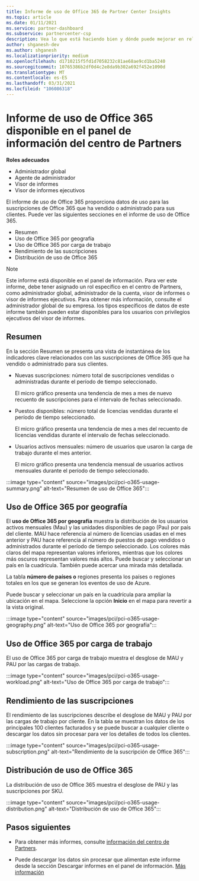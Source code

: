 ```yaml
---
title: Informe de uso de Office 365 de Partner Center Insights
ms.topic: article
ms.date: 01/11/2021
ms.service: partner-dashboard
ms.subservice: partnercenter-csp
description: Vea lo que está haciendo bien y dónde puede mejorar en relación con el uso de las suscripciones de Office 365 que vende o administra para sus clientes.
author: shganesh-dev
ms.author: shganesh
ms.localizationpriority: medium
ms.openlocfilehash: d1710215f5fd1d7058232c81ae68ae9cd1ba5240
ms.sourcegitcommit: 10765386b2df0d4c2e8da9b302a692f452e1090d
ms.translationtype: MT
ms.contentlocale: es-ES
ms.lasthandoff: 03/31/2021
ms.locfileid: "106086318"
---
```

# <a name="office-365-usage-report-available-from-the-partner-center-insights-dashboard"></a>Informe de uso de Office 365 disponible en el panel de información del centro de Partners

**Roles adecuados**

- Administrador global
- Agente de administrador
- Visor de informes
- Visor de informes ejecutivos

El informe de uso de Office 365 proporciona datos de uso para las suscripciones de Office 365 que ha vendido o administrado para sus clientes. Puede ver las siguientes secciones en el informe de uso de Office 365.

- Resumen
- Uso de Office 365 por geografía
- Uso de Office 365 por carga de trabajo
- Rendimiento de las suscripciones
- Distribución de uso de Office 365

 > [!NOTE]
 > Este informe está disponible en el panel de información. Para ver este informe, debe tener asignado un rol específico en el centro de Partners, como administrador global, administrador de la cuenta, visor de informes o visor de informes ejecutivos. Para obtener más información, consulte el administrador global de su empresa. los tipos específicos de datos de este informe también pueden estar disponibles para los usuarios con privilegios ejecutivos del visor de informes.

## <a name="summary"></a>Resumen

En la sección Resumen se presenta una vista de instantánea de los indicadores clave relacionados con las suscripciones de Office 365 que ha vendido o administrado para sus clientes.  

- Nuevas suscripciones: número total de suscripciones vendidas o administradas durante el período de tiempo seleccionado.

   El micro gráfico presenta una tendencia de mes a mes de nuevo recuento de suscripciones para el intervalo de fechas seleccionado.

- Puestos disponibles: número total de licencias vendidas durante el período de tiempo seleccionado.

   El micro gráfico presenta una tendencia de mes a mes del recuento de licencias vendidas durante el intervalo de fechas seleccionado.

- Usuarios activos mensuales: número de usuarios que usaron la carga de trabajo durante el mes anterior. 

   El micro gráfico presenta una tendencia mensual de usuarios activos mensuales durante el período de tiempo seleccionado.

:::image type="content" source="images/pci/pci-o365-usage-summary.png" alt-text="Resumen de uso de Office 365":::

## <a name="office-365-usage-by-geography"></a>Uso de Office 365 por geografía

El **uso de Office 365 por geografía** muestra la distribución de los usuarios activos mensuales (Mau) y las unidades disponibles de pago (Pau) por país del cliente. MAU hace referencia al número de licencias usadas en el mes anterior y PAU hace referencia al número de puestos de pago vendidos o administrados durante el período de tiempo seleccionado. Los colores más claros del mapa representan valores inferiores, mientras que los colores más oscuros representan valores más altos. Puede buscar y seleccionar un país en la cuadrícula. También puede acercar una mirada más detallada.

La tabla **número de países o** regiones presenta los países o regiones totales en los que se generan los eventos de uso de Azure.

Puede buscar y seleccionar un país en la cuadrícula para ampliar la ubicación en el mapa. Seleccione la opción **Inicio** en el mapa para revertir a la vista original.


:::image type="content" source="images/pci/pci-o365-usage-geography.png" alt-text="Uso de Office 365 por geografía":::

## <a name="office-365-usage-by-workload"></a>Uso de Office 365 por carga de trabajo

El uso de Office 365 por carga de trabajo muestra el desglose de MAU y PAU por las cargas de trabajo.

:::image type="content" source="images/pci/pci-o365-usage-workload.png" alt-text="Uso de Office 365 por carga de trabajo":::

## <a name="subscriptions-performance"></a>Rendimiento de las suscripciones

El rendimiento de las suscripciones describe el desglose de MAU y PAU por las cargas de trabajo por cliente. En la tabla se muestran los datos de los principales 100 clientes facturados y se puede buscar a cualquier cliente o descargar los datos sin procesar para ver los detalles de todos los clientes.

:::image type="content" source="images/pci/pci-o365-usage-subscription.png" alt-text="Rendimiento de la suscripción de Office 365":::

## <a name="office-365-usage-distribution"></a>Distribución de uso de Office 365

La distribución de uso de Office 365 muestra el desglose de PAU y las suscripciones por SKU.

:::image type="content" source="images/pci/pci-o365-usage-distribution.png" alt-text="Distribución de uso de Office 365":::

## <a name="next-steps"></a>Pasos siguientes

- Para obtener más informes, consulte [información del centro de Partners](partner-center-insights.md).

- Puede descargar los datos sin procesar que alimentan este informe desde la sección Descargar informes en el panel de información. [Más información](pci-download-reports.md) 
